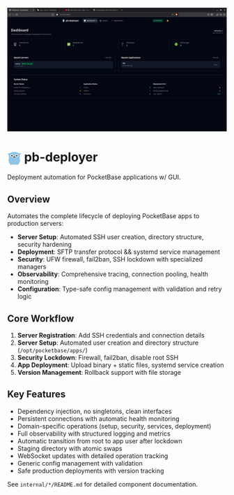 ![pb-deployer banner](frontend/static/deployer.png)

# <img src="frontend/static/favicon.svg" width="32" height="32" style="vertical-align: middle;"> pb-deployer

Deployment automation for PocketBase applications w/ GUI.

## Overview

Automates the complete lifecycle of deploying PocketBase apps to production servers:
- **Server Setup**: Automated SSH user creation, directory structure, security hardening
- **Deployment**: SFTP transfer protocol && systemd service management
- **Security**: UFW firewall, fail2ban, SSH lockdown with specialized managers
- **Observability**: Comprehensive tracing, connection pooling, health monitoring
- **Configuration**: Type-safe config management with validation and retry logic

## Core Workflow

1. **Server Registration**: Add SSH credentials and connection details
2. **Server Setup**: Automated user creation and directory structure (`/opt/pocketbase/apps/`)
3. **Security Lockdown**: Firewall, fail2ban, disable root SSH
4. **App Deployment**: Upload binary + static files, systemd service creation
5. **Version Management**: Rollback support with file storage

## Key Features

- Dependency injection, no singletons, clean interfaces
- Persistent connections with automatic health monitoring
- Domain-specific operations (setup, security, services, deployment)
- Full observability with structured logging and metrics
- Automatic transition from root to app user after lockdown
- Staging directory with atomic swaps
- WebSocket updates with detailed operation tracking
- Generic config management with validation
- Safe production deployments with version tracking

See `internal/*/README.md` for detailed component documentation.
